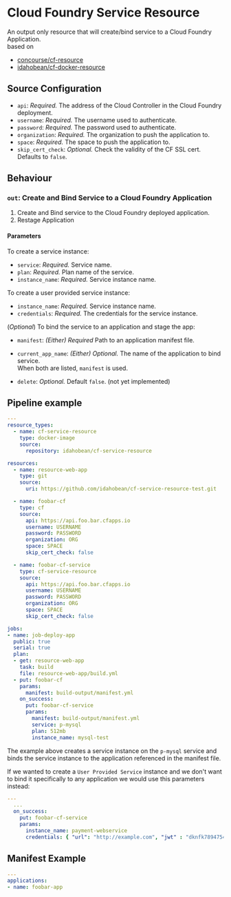 # Cloud Foundry Service Resource

An output only resource that will create/bind service to a
Cloud Foundry Application.  
based on  
* [concourse/cf-resource](https://github.com/concourse/cf-resource)  
* [idahobean/cf-docker-resource](https://github.com/idahobean/cf-docker-resource)

## Source Configuration

* `api`: *Required.* The address of the Cloud Controller in the Cloud Foundry
  deployment.
* `username`: *Required.* The username used to authenticate.
* `password`: *Required.* The password used to authenticate.
* `organization`: *Required.* The organization to push the application to.
* `space`: *Required.* The space to push the application to.
* `skip_cert_check`: *Optional.* Check the validity of the CF SSL cert.
  Defaults to `false`.

## Behaviour

### `out`: Create and Bind Service to a Cloud Foundry Application

1. Create and Bind service to the Cloud Foundry deployed application.
2. Restage Application

#### Parameters

To create a service instance:
* `service`: *Required.* Service name.
* `plan`: *Required.* Plan name of the service.
* `instance_name`: *Required.* Service instance name.

To create a user provided service instance:
* `instance_name`: *Required.* Service instance name.
* `credentials`: *Required.* The credentials for the service instance.

(*Optional*) To bind the service to an application and stage the app:
* `manifest`: *(Either) Required* Path to an application manifest file.
* `current_app_name`: *(Either) Optional.* The name of the application to bind service.  
When both are listed, `manifest` is used.


* `delete`: *Optional.* Default `false`. (not yet implemented)

## Pipeline example

```yaml
---
resource_types:
  - name: cf-service-resource
    type: docker-image
    source:
      repository: idahobean/cf-service-resource

resources:
  - name: resource-web-app
    type: git
    source:
      uri: https://github.com/idahobean/cf-service-resource-test.git

  - name: foobar-cf
    type: cf
    source:
      api: https://api.foo.bar.cfapps.io
      username: USERNAME
      password: PASSWORD
      organization: ORG
      space: SPACE
      skip_cert_check: false

  - name: foobar-cf-service
    type: cf-service-resource
    source:
      api: https://api.foo.bar.cfapps.io
      username: USERNAME
      password: PASSWORD
      organization: ORG
      space: SPACE
      skip_cert_check: false

jobs:
- name: job-deploy-app
  public: true
  serial: true
  plan:
  - get: resource-web-app
    task: build
    file: resource-web-app/build.yml
  - put: foobar-cf
    params:
      manifest: build-output/manifest.yml
    on_success:
      put: foobar-cf-service
      params:
        manifest: build-output/manifest.yml
        service: p-mysql
        plan: 512mb
        instance_name: mysql-test

```

The example above creates a service instance on the `p-mysql` service and binds the service instance to the application referenced in the manifest file.

If we wanted to create a `User Provided Service` instance and we don't want to bind it specifically to any application we would use this parameters instead:
```yaml
---
  ...
  on_success:
    put: foobar-cf-service
    params:      
      instance_name: payment-webservice
      credentials: { "url": "http://example.com", "jwt" : "dknfk7894754hf"}

```

## Manifest Example

```yaml
---
applications:
- name: foobar-app
```
